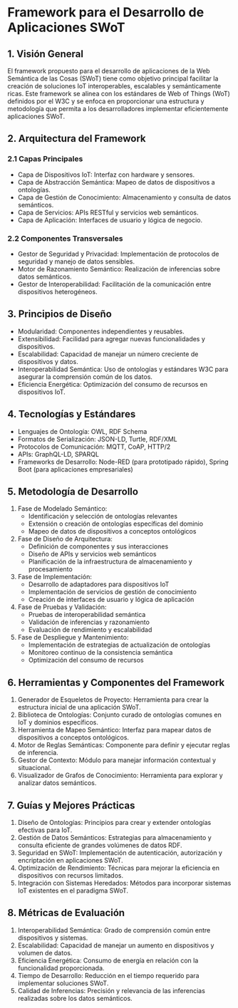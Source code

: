# Framework para el Desarrollo de Aplicaciones SWoT

## 1. Visión General
El framework propuesto para el desarrollo de aplicaciones de la Web Semántica de las Cosas (SWoT) tiene como objetivo principal facilitar la creación de soluciones IoT interoperables, escalables y semánticamente ricas. Este framework se alinea con los estándares de Web of Things (WoT) definidos por el W3C y se enfoca en proporcionar una estructura y metodología que permita a los desarrolladores implementar eficientemente aplicaciones SWoT.
## 2. Arquitectura del Framework

### 2.1 Capas Principales
- Capa de Dispositivos IoT: Interfaz con hardware y sensores.
- Capa de Abstracción Semántica: Mapeo de datos de dispositivos a ontologías.
- Capa de Gestión de Conocimiento: Almacenamiento y consulta de datos semánticos.
- Capa de Servicios: APIs RESTful y servicios web semánticos.
- Capa de Aplicación: Interfaces de usuario y lógica de negocio.

### 2.2 Componentes Transversales
- Gestor de Seguridad y Privacidad: Implementación de protocolos de seguridad y manejo de datos sensibles.
- Motor de Razonamiento Semántico: Realización de inferencias sobre datos semánticos.
- Gestor de Interoperabilidad: Facilitación de la comunicación entre dispositivos heterogéneos.

## 3. Principios de Diseño
- Modularidad: Componentes independientes y reusables.
- Extensibilidad: Facilidad para agregar nuevas funcionalidades y dispositivos.
- Escalabilidad: Capacidad de manejar un número creciente de dispositivos y datos.
- Interoperabilidad Semántica: Uso de ontologías y estándares W3C para asegurar la comprensión común de los datos.
- Eficiencia Energética: Optimización del consumo de recursos en dispositivos IoT.

## 4. Tecnologías y Estándares
- Lenguajes de Ontología: OWL, RDF Schema
- Formatos de Serialización: JSON-LD, Turtle, RDF/XML
- Protocolos de Comunicación: MQTT, CoAP, HTTP/2
- APIs: GraphQL-LD, SPARQL
- Frameworks de Desarrollo: Node-RED (para prototipado rápido), Spring Boot (para aplicaciones empresariales)

## 5. Metodología de Desarrollo
1. Fase de Modelado Semántico:
   - Identificación y selección de ontologías relevantes
   - Extensión o creación de ontologías específicas del dominio
   - Mapeo de datos de dispositivos a conceptos ontológicos
2. Fase de Diseño de Arquitectura:
   - Definición de componentes y sus interacciones
   - Diseño de APIs y servicios web semánticos
   - Planificación de la infraestructura de almacenamiento y procesamiento
3. Fase de Implementación:
   - Desarrollo de adaptadores para dispositivos IoT
   - Implementación de servicios de gestión de conocimiento
   - Creación de interfaces de usuario y lógica de aplicación
4. Fase de Pruebas y Validación:
   - Pruebas de interoperabilidad semántica
   - Validación de inferencias y razonamiento
   - Evaluación de rendimiento y escalabilidad
5. Fase de Despliegue y Mantenimiento:
   - Implementación de estrategias de actualización de ontologías
   - Monitoreo continuo de la consistencia semántica
   - Optimización del consumo de recursos

## 6. Herramientas y Componentes del Framework
1. Generador de Esqueletos de Proyecto: Herramienta para crear la estructura inicial de una aplicación SWoT.
2. Biblioteca de Ontologías: Conjunto curado de ontologías comunes en IoT y dominios específicos.
3. Herramienta de Mapeo Semántico: Interfaz para mapear datos de dispositivos a conceptos ontológicos.
4. Motor de Reglas Semánticas: Componente para definir y ejecutar reglas de inferencia.
5. Gestor de Contexto: Módulo para manejar información contextual y situacional.
6. Visualizador de Grafos de Conocimiento: Herramienta para explorar y analizar datos semánticos.

## 7. Guías y Mejores Prácticas
1. Diseño de Ontologías: Principios para crear y extender ontologías efectivas para IoT.
2. Gestión de Datos Semánticos: Estrategias para almacenamiento y consulta eficiente de grandes volúmenes de datos RDF.
3. Seguridad en SWoT: Implementación de autenticación, autorización y encriptación en aplicaciones SWoT.
4. Optimización de Rendimiento: Técnicas para mejorar la eficiencia en dispositivos con recursos limitados.
5. Integración con Sistemas Heredados: Métodos para incorporar sistemas IoT existentes en el paradigma SWoT.

## 8. Métricas de Evaluación
1. Interoperabilidad Semántica: Grado de comprensión común entre dispositivos y sistemas.
2. Escalabilidad: Capacidad de manejar un aumento en dispositivos y volumen de datos.
3. Eficiencia Energética: Consumo de energía en relación con la funcionalidad proporcionada.
4. Tiempo de Desarrollo: Reducción en el tiempo requerido para implementar soluciones SWoT.
5. Calidad de Inferencias: Precisión y relevancia de las inferencias realizadas sobre los datos semánticos.